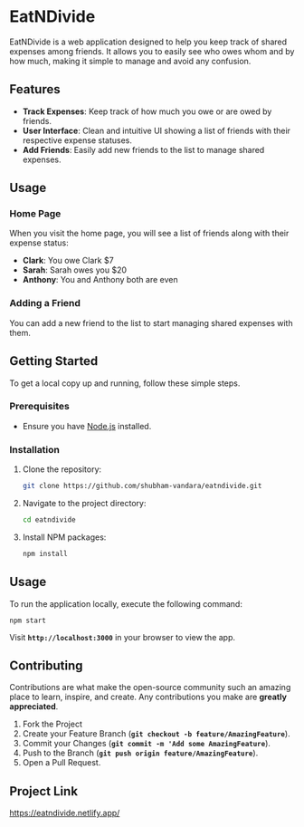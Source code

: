 # EatNDivide

EatNDivide is a web application designed to help you keep track of shared expenses among friends. It allows you to easily see who owes whom and by how much, making it simple to manage and avoid any confusion.

## Features

- **Track Expenses**: Keep track of how much you owe or are owed by friends.
- **User Interface**: Clean and intuitive UI showing a list of friends with their respective expense statuses.
- **Add Friends**: Easily add new friends to the list to manage shared expenses.

## Usage

### Home Page

When you visit the home page, you will see a list of friends along with their expense status:

- **Clark**: You owe Clark $7
- **Sarah**: Sarah owes you $20
- **Anthony**: You and Anthony both are even

### Adding a Friend

You can add a new friend to the list to start managing shared expenses with them.

## Getting Started

To get a local copy up and running, follow these simple steps.

### Prerequisites

- Ensure you have [Node.js](https://nodejs.org/) installed.

### Installation

1. Clone the repository:
   ```sh
   git clone https://github.com/shubham-vandara/eatndivide.git

   ```
2. Navigate to the project directory:
   ```sh
   cd eatndivide

   ```
3. Install NPM packages:
   ```sh
   npm install
   ```

## Usage

To run the application locally, execute the following command:

```
npm start
```

Visit **`http://localhost:3000`** in your browser to view the app.

## Contributing

Contributions are what make the open-source community such an amazing place to learn, inspire, and create. Any contributions you make are **greatly appreciated**.

1. Fork the Project
2. Create your Feature Branch (**`git checkout -b feature/AmazingFeature`**).
3. Commit your Changes (**`git commit -m 'Add some AmazingFeature`**).
4. Push to the Branch (**`git push origin feature/AmazingFeature`**).
5. Open a Pull Request.

## Project Link

https://eatndivide.netlify.app/
